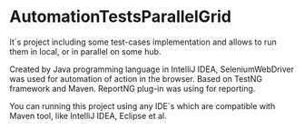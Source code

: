 # AutomationTestsParallelGrid
It`s project including some test-cases implementation and allows to run them in local, or in parallel on some hub.

Created by Java programming language in IntelliJ IDEA, SeleniumWebDriver was used for automation of action in the browser. Based on TestNG framework and Maven. 
ReportNG plug-in was using for reporting.

You can running this project using any IDE`s which are compatible with Maven tool, like IntelliJ IDEA, Eclipse et al.
